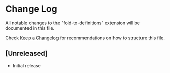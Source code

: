 # Change Log
All notable changes to the "fold-to-definitions" extension will be documented in this file.

Check [Keep a Changelog](http://keepachangelog.com/) for recommendations on how to structure this file.

## [Unreleased]
- Initial release